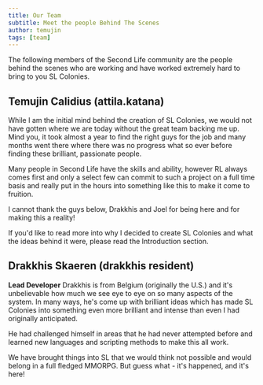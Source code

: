 ```yaml
---
title: Our Team
subtitle: Meet the people Behind The Scenes
author: temujin
tags: [team]
---
```


The following members of the Second Life community are the people behind the scenes who are working and have worked extremely hard to bring to you SL Colonies.

## Temujin Calidius (attila.katana)
While I am the initial mind behind the creation of SL Colonies, we would not have gotten where we are today without the great team backing me up. Mind you, it took almost a year to find the right guys for the job and many months went there where there was no progress what so ever before finding these brilliant, passionate people. 

Many people in Second Life have the skills and ability, however RL always comes first and only a select few can commit to such a project on a full time basis and really put in the hours into something like this to make it come to fruition.

I cannot thank the guys below, Drakkhis and Joel for being here and for making this a reality!

If you'd like to read more into why I decided to create SL Colonies and what the ideas behind it were, please read the Introduction section.

## Drakkhis Skaeren (drakkhis resident)
**Lead Developer**
Drakkhis is from Belgium (originally the U.S.) and it's unbelievable how much we see eye to eye on so many aspects of the system. In many ways, he's come up with brilliant ideas which has made SL Colonies into something even more brilliant and intense than even I had originally anticipated. 

He had challenged himself in areas that he had never attempted before and learned new languages and scripting methods to make this all work.

We have brought things into SL that we would think not possible and would belong in a full fledged MMORPG. But guess what - it's happened, and it's here!
